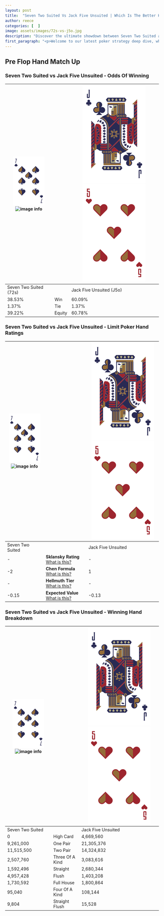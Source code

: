 ```yaml
---
layout: post
title:  "Seven Two Suited Vs Jack Five Unsuited | Which Is The Better Hand In Poker? A Complete Guide"
author: reece
categories: [  ]
image: assets/images/72s-vs-j5o.jpg
description: "Discover the ultimate showdown between Seven Two Suited and Jack Five Unsuited in poker! Uncover the odds, strategies, and scenarios where one hand triumphs over the other. Get ready to up your poker game with this thrilling analysis."
first_paragraph: "<p>Welcome to our latest poker strategy deep dive, where we're pitting two distinct hands against each other in a high-stakes showdown: Seven Two Suited vs Jack Five Unsuited.</p><p>In the dynamic world of poker, every decision counts, and knowing which hand holds the upper hand is key to your success at the table.</p><p>In this article, we'll dissect these two hands, explore the scenarios where one dominates the other, and equip you with the knowledge to make strategic choices that can tip the odds in your favor.</p><p>Get ready to unravel the intriguing dynamics of these poker hands and elevate your game to new heights.</p>"
---
```




[comment]: # (sp0)

## Pre Flop Hand Match Up

<div class="table hand-ratings" markdown="1"> 



### Seven Two Suited vs Jack Five Unsuited - Odds Of Winning


    
| ![image info](assets/images/hand1/7.png) ![image info](assets/images/hand1/2s.png) |  | ![image info](assets/images/hand2/J.png) ![image info](assets/images/hand2/5o.png) |
| -------- | -------- | -------- |
| Seven Two Suited (72s) |  | Jack Five Unsuited (J5o) |
| 38.53% | Win | 60.09% |
| 1.37% | Tie | 1.37% |
| 39.22% | Equity | 60.78% |




[comment]: # (sp1)



### Seven Two Suited vs Jack Five Unsuited - Limit Poker Hand Ratings


    
| ![image info](assets/images/hand1/7.png) ![image info](assets/images/hand1/2s.png) |  | ![image info](assets/images/hand2/J.png) ![image info](assets/images/hand2/5o.png) |
| -------- | -------- | -------- |
| Seven Two Suited |  | Jack Five Unsuited |
| - | **Sklansky Rating** [What is this?](/sklansky-rating-explained) | - |
| -2 | **Chen Formula** [What is this?](/chen-formula-explained) | 1 |
| - | **Hellmuth Tier** [What is this?](/Hellmuth-tier-explained) | - |
| -0.15 | **Expected Value** [What is this?](/expected-value-explained) | -0.13 |




[comment]: # (sp2)



### Seven Two Suited vs Jack Five Unsuited - Winning Hand Breakdown


    
| ![image info](assets/images/hand1/7.png) ![image info](assets/images/hand1/2s.png) |  | ![image info](assets/images/hand2/J.png) ![image info](assets/images/hand2/5o.png) |
| -------- | -------- | -------- |
| Seven Two Suited |  | Jack Five Unsuited |
| 0 | High Card | 4,669,560 |
| 9,261,000 | One Pair | 21,305,376 |
| 11,515,500 | Two Pair | 14,324,832 |
| 2,507,760 | Three Of A Kind | 3,083,616 |
| 1,592,496 | Straight | 2,680,344 |
| 4,957,428 | Flush | 1,403,208 |
| 1,730,592 | Full House | 1,800,864 |
| 95,040 | Four Of A Kind | 108,144 |
| 9,804 | Straight Flush | 15,528 |




[comment]: # (sp3)



</div>

[comment]: # (sp4)



[comment]: # (sp5)

